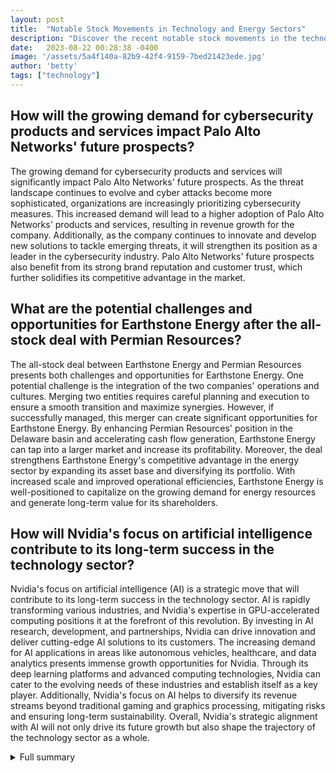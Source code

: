 ```yaml
---
layout: post
title:  "Notable Stock Movements in Technology and Energy Sectors"
description: "Discover the recent notable stock movements in the technology and energy sectors, and learn about the factors driving these movements and their potential impact on the market and industry trends."
date:   2023-08-22 00:28:38 -0400
image: '/assets/5a4f140a-82b9-42f4-9159-7bed21423ede.jpg'
author: 'betty'
tags: ["technology"]
---
```


## How will the growing demand for cybersecurity products and services impact Palo Alto Networks' future prospects?
The growing demand for cybersecurity products and services will significantly impact Palo Alto Networks' future prospects. As the threat landscape continues to evolve and cyber attacks become more sophisticated, organizations are increasingly prioritizing cybersecurity measures. This increased demand will lead to a higher adoption of Palo Alto Networks' products and services, resulting in revenue growth for the company. Additionally, as the company continues to innovate and develop new solutions to tackle emerging threats, it will strengthen its position as a leader in the cybersecurity industry. Palo Alto Networks' future prospects also benefit from its strong brand reputation and customer trust, which further solidifies its competitive advantage in the market.

## What are the potential challenges and opportunities for Earthstone Energy after the all-stock deal with Permian Resources?
The all-stock deal between Earthstone Energy and Permian Resources presents both challenges and opportunities for Earthstone Energy. One potential challenge is the integration of the two companies' operations and cultures. Merging two entities requires careful planning and execution to ensure a smooth transition and maximize synergies. However, if successfully managed, this merger can create significant opportunities for Earthstone Energy. By enhancing Permian Resources' position in the Delaware basin and accelerating cash flow generation, Earthstone Energy can tap into a larger market and increase its profitability. Moreover, the deal strengthens Earthstone Energy's competitive advantage in the energy sector by expanding its asset base and diversifying its portfolio. With increased scale and improved operational efficiencies, Earthstone Energy is well-positioned to capitalize on the growing demand for energy resources and generate long-term value for its shareholders.

## How will Nvidia's focus on artificial intelligence contribute to its long-term success in the technology sector?
Nvidia's focus on artificial intelligence (AI) is a strategic move that will contribute to its long-term success in the technology sector. AI is rapidly transforming various industries, and Nvidia's expertise in GPU-accelerated computing positions it at the forefront of this revolution. By investing in AI research, development, and partnerships, Nvidia can drive innovation and deliver cutting-edge AI solutions to its customers. The increasing demand for AI applications in areas like autonomous vehicles, healthcare, and data analytics presents immense growth opportunities for Nvidia. Through its deep learning platforms and advanced computing technologies, Nvidia can cater to the evolving needs of these industries and establish itself as a key player. Additionally, Nvidia's focus on AI helps to diversify its revenue streams beyond traditional gaming and graphics processing, mitigating risks and ensuring long-term sustainability. Overall, Nvidia's strategic alignment with AI will not only drive its future growth but also shape the trajectory of the technology sector as a whole.

<details>
  <summary>Full summary</summary>
The technology and energy sectors have experienced significant stock movements, creating opportunities for investors.<br><br>**Palo Alto Networks** saw its stock soar 12.5% after reporting higher-than-expected earnings per share for the fiscal fourth quarter. The cybersecurity company's strong performance reflects its commitment to innovation and the growing demand for its products and services.<br><br>**Earthstone Energy** witnessed a 7.5% jump in its stock price due to an all-stock deal with Permian Resources. This strategic move positions Earthstone Energy for growth in the energy sector, specifically enhancing Permian's position in the Delaware basin and accelerating cash flow generation.<br><br>**Nvidia** received a buy rating and higher target price from HSBC, resulting in a 2.6% gain in its stock. Nvidia's success in delivering cutting-edge products and its focus on artificial intelligence have fueled investor confidence.<br><br>However, **Napco Security Technologies** faced challenges as its shares plummeted nearly 36% due to disclosed errors in its financial statements. The company is taking corrective measures to rectify the situation and regain investor trust.<br><br>Investor optimism towards **XPeng** grew with Bank of America upgrading its rating to a buy. The Chinese electric vehicle manufacturer has been gaining market share and expanding its global reach, reflecting confidence in its growth potential and strategic partnerships.<br><br>**Tesla** saw a 3% increase in its stock following a previous drop. Despite market fluctuations, Tesla continues to innovate and revolutionize the automotive industry, attracting investors with its long-term vision.<br><br>The acquisition news of **VMware** by Broadcom also made waves in the market, with VMware's shares climbing 5.2% after receiving final transaction approval. This acquisition showcases the growing interest in cloud computing and the potential for further advancements in the technology sector.<br><br>Meanwhile, **Farfetch** experienced a decline in its stock price due to a 1% drop in revenue for the second quarter. The luxury fashion marketplace remains optimistic about its future growth opportunities and is taking strategic measures to enhance its performance.<br><br>In conclusion, the tech and energy sectors have witnessed both highs and lows recently. While some companies have shown remarkable growth, others have faced obstacles. These stock movements highlight opportunities for informed investors to capitalize on the dynamic market landscape.
</details>

